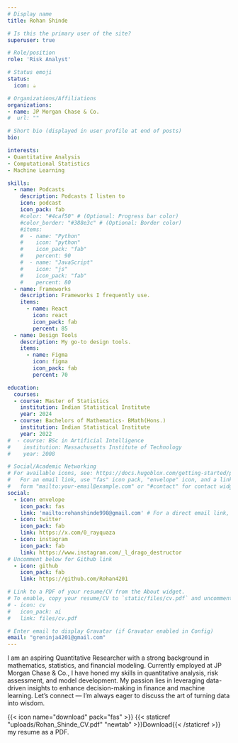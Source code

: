 ```yaml
---
# Display name
title: Rohan Shinde

# Is this the primary user of the site?
superuser: true

# Role/position
role: 'Risk Analyst'

# Status emoji
status:
  icon: ☕️

# Organizations/Affiliations
organizations:
- name: JP Morgan Chase & Co.
#  url: ""

# Short bio (displayed in user profile at end of posts)
bio: 

interests:
- Quantitative Analysis
- Computational Statistics
- Machine Learning

skills:
  - name: Podcasts
    description: Podcasts I listen to
    icon: podcast
    icon_pack: fab
    #color: "#4caf50" # (Optional: Progress bar color)
    #color_border: "#388e3c" # (Optional: Border color)
    #items:
    #  - name: "Python"
    #    icon: "python"
    #    icon_pack: "fab"
    #    percent: 90
    #  - name: "JavaScript"
    #    icon: "js"
    #    icon_pack: "fab"
    #    percent: 80
  - name: Frameworks
    description: Frameworks I frequently use.
    items:
      - name: React
        icon: react
        icon_pack: fab
        percent: 85
  - name: Design Tools
    description: My go-to design tools.
    items:
      - name: Figma
        icon: figma
        icon_pack: fab
        percent: 70

education:
  courses:
  - course: Master of Statistics
    institution: Indian Statistical Institute
    year: 2024
  - course: Bachelors of Mathematics- BMath(Hons.)
    institution: Indian Statistical Institute
    year: 2022
#  - course: BSc in Artificial Intelligence
#    institution: Massachusetts Institute of Technology
#    year: 2008

# Social/Academic Networking
# For available icons, see: https://docs.hugoblox.com/getting-started/page-builder/#icons
#   For an email link, use "fas" icon pack, "envelope" icon, and a link in the
#   form "mailto:your-email@example.com" or "#contact" for contact widget.
social:
  - icon: envelope
    icon_pack: fas
    link: 'mailto:rohanshinde998@gmail.com' # For a direct email link, use "mailto:test@example.org".
  - icon: twitter
    icon_pack: fab
    link: https://x.com/0_rayquaza
  - icon: instagram
    icon_pack: fab
    link: https://www.instagram.com/_l_drago_destructor
# Uncomment below for Github link
  - icon: github
    icon_pack: fab
    link: https://github.com/Rohan4201

# Link to a PDF of your resume/CV from the About widget.
# To enable, copy your resume/CV to `static/files/cv.pdf` and uncomment the lines below.
# - icon: cv
#   icon_pack: ai
#   link: files/cv.pdf

# Enter email to display Gravatar (if Gravatar enabled in Config)
email: "greninja4201@gmail.com"
---
```


I am an aspiring Quantitative Researcher with a strong background in mathematics, statistics, and financial modeling. Currently employed at JP Morgan Chase & Co., I have honed my skills in quantitative analysis, risk assessment, and model development. My passion lies in leveraging data-driven insights to enhance decision-making in finance and machine learning. Let’s connect — I’m always eager to discuss the art of turning data into wisdom.

{{< icon name="download" pack="fas" >}} {{< staticref "uploads/Rohan_Shinde_CV.pdf" "newtab" >}}Download{{< /staticref >}} my resume as a PDF.
